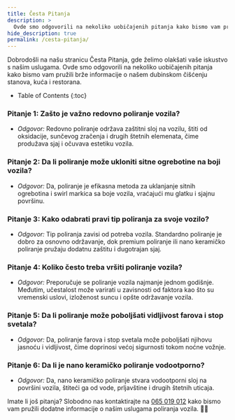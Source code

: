 ```yaml
---
title: Česta Pitanja
description: >
  Ovde smo odgovorili na nekoliko uobičajenih pitanja kako bismo vam pružili brže informacije o našem dubinskom čišćenju stanova, kuća i restorana.
hide_description: true
permalink: /cesta-pitanja/
---
```


Dobrodošli na našu stranicu Česta Pitanja, gde želimo olakšati vaše iskustvo s našim uslugama. Ovde smo odgovorili na nekoliko uobičajenih pitanja kako bismo vam pružili brže informacije o našem dubinskom čišćenju stanova, kuća i restorana.

<script src="https://cdn.lordicon.com/lordicon.js"></script>
<div class="centered">
<lord-icon
    src="https://cdn.lordicon.com/piakqbri.json"
    trigger="loop"
    colors="primary:#FF8C00,secondary:#CCCCCC"
    style="width:250px;height:250px">
</lord-icon>
</div>

- Table of Contents
{:toc}

### Pitanje 1: Zašto je važno redovno poliranje vozila?
- *Odgovor:* Redovno poliranje održava zaštitni sloj na vozilu, štiti od oksidacije, sunčevog zračenja i drugih štetnih elemenata, čime produžava sjaj i očuvava estetiku vozila.

### Pitanje 2: Da li poliranje može ukloniti sitne ogrebotine na boji vozila?
- *Odgovor:* Da, poliranje je efikasna metoda za uklanjanje sitnih ogrebotina i swirl markica sa boje vozila, vraćajući mu glatku i sjajnu površinu.

### Pitanje 3: Kako odabrati pravi tip poliranja za svoje vozilo?
- *Odgovor:* Tip poliranja zavisi od potreba vozila. Standardno poliranje je dobro za osnovno održavanje, dok premium poliranje ili nano keramičko poliranje pružaju dodatnu zaštitu i dugotrajan sjaj.

### Pitanje 4: Koliko često treba vršiti poliranje vozila?
- *Odgovor:* Preporučuje se poliranje vozila najmanje jednom godišnje. Međutim, učestalost može varirati u zavisnosti od faktora kao što su vremenski uslovi, izloženost suncu i opšte održavanje vozila.

### Pitanje 5: Da li poliranje može poboljšati vidljivost farova i stop svetala?
- *Odgovor:* Da, poliranje farova i stop svetala može poboljšati njihovu jasnoću i vidljivost, čime doprinosi većoj sigurnosti tokom noćne vožnje.

### Pitanje 6: Da li je nano keramičko poliranje vodootporno?
- *Odgovor:* Da, nano keramičko poliranje stvara vodootporni sloj na površini vozila, štiteći ga od vode, prljavštine i drugih štetnih uticaja.


<div class="centered">
<lord-icon
    src="https://cdn.lordicon.com/bitpikpk.json"
    trigger="loop"
    colors="primary:#FF8C00,secondary:#CCCCCC"
    style="width:250px;height:250px">
</lord-icon>
</div>

Imate li još pitanja? Slobodno nas kontaktirajte na [065 019 012](tel:+38765019012) kako bismo vam pružili dodatne informacije o našim uslugama poliranja vozila. 🚗💫
